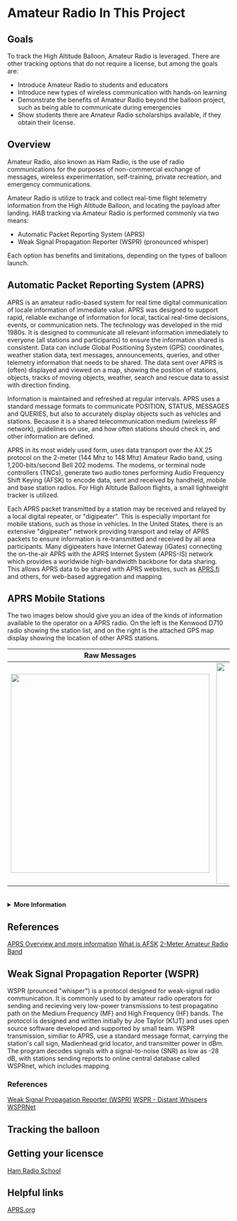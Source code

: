 # Amateur Radio In This Project

## Goals
To track the High Altitude Balloon, Amateur Radio is leveraged.  There are other tracking options that do not require a license, but among the goals are:
 - Introduce Amateur Radio to students and educators
 - Introduce new types of wireless communication with hands-on learning
 - Demonstrate the benefits of Amateur Radio beyond the balloon project, such as being able to communicate during emergencies
 - Show students there are Amateur Radio scholarships available, if they obtain their license.

## Overview
Amateur Radio, also known as Ham Radio, is the use of radio communications for the purposes of non-commercial exchange of messages, wireless experimentation, self-training, private recreation, and emergency communications.

Amateur Radio is utilize to track and collect real-time flight telemetry information from the High Altitude Balloon, and locating the payload after landing.  HAB tracking via Amateur Radio is performed commonly via two means:
- Automatic Packet Reporting System (APRS)
- Weak Signal Propagation Reporter (WSPR) (pronounced whisper)

Each option has benefits and limitations, depending on the types of balloon launch.

## Automatic Packet Reporting System (APRS)

APRS is an amateur radio-based system for real time digital communication of locale information of immediate value.  APRS was designed to support rapid, reliable exchange of information for local, tactical real-time decisions, events, or communication nets.  The technology was developed in the mid 1980s. It is designed to communicate all relevant information immediately to everyone (all stations and participants) to ensure the information shared is consistent.  Data can include Global Positioning System (GPS) coordinates, weather station data, text messages, announcements, queries, and other telemetry information that needs to be shared. The data sent over APRS is (often) displayed and viewed on a map, showing the position of stations, objects, tracks of moving objects, weather, search and rescue data to assist with direction finding.  

Information is maintained and refreshed at regular intervals. APRS uses a standard message formats to communicate POSITION, STATUS, MESSAGES and QUERIES, but also to accurately display objects such as vehicles and stations.  Because it is a shared telecommunication medium (wireless RF network), guidelines on use, and how often stations should check in, and other information are defined.

APRS in its most widely used form, uses data transport over the AX.25 protocol on the 2-meter (144 Mhz to 148 Mhz) Amateur Radio band, using 1,200-bits/second Bell 202 modems.  The modems, or terminal node controllers (TNCs), generate two audio tones performing Audio Frequency Shift Keying (AFSK) to encode data, sent and received by handheld, mobile and base station radios.  For High Altitude Balloon flights, a small lightweight tracker is utilized.

Each APRS packet transmitted by a station may be received and relayed by a local digital repeater, or "digipeater".  This is especially important for mobile stations, such as those in vehicles.  In the United States, there is an extensive "digipeater" network providing transport and relay of APRS packets to ensure information is re-transmitted and received by all area participants.  Many digipeaters have Internet Gateway (iGates) connecting the on-the-air APRS with the APRS Internet System (APRS-IS) network which provides a worldwide high-bandwidth backbone for data sharing.  This allows APRS data to be shared with APRS websites, such as [APRS.fi](https://www.apfs.fi/) and others, for web-based aggregation and mapping.

## APRS Mobile Stations
The two images below should give you an idea of the kinds of information available to the operator on a APRS radio. On the left is the Kenwood D710 radio showing the station list, and on the right is the attached GPS map display showing the location of other APRS stations.

| **Raw Messages** | **GPS Map** |
| :----------: | :-----: |
| <img src="http://www.aprs.org/D7xx/AB9FXd710list1.JPG" width="450" /> | <img src="http://www.aprs.org/avmap/AVMAPg5_new_iconXx.JPG" width="500" /> |

<br/>

<details>
<summary><b>More Information</b></summary>

### APRS Frequencies Globally
Different frequencies are allocated for APRS across the globe.  For pico-balloon flights that maybe traveling across international boundaries, APRS geofencing must be supported by the tracker to ensure messages continue to be received.

![Frequencies by geographic area](http://www.aprs.org/maps/APRSVHFworldmapXx.jpg)

### APRS Digipeater PATH Relay

PATH settings determine what kind and how many digipeaters will be used to relay packets to their destination.  For all High-Altitude Balloon (HAB) and Pico-Balloon flights, WIDE-1 path settings are the guideline since multiple digipeater stations on the ground may receive APRS data transmitted.

<img src="http://www.aprs.net.au/sites/default/files/Digi-Demo.gif" />

</details>

## References


[APRS Overview and more information](http://www.aprs.org/)
[What is AFSK](https://www.notblackmagic.com/bitsnpieces/afsk//#what-is-afsk)
[2-Meter Amateur Radio Band](https://en.wikipedia.org/wiki/2-meter_band)

## Weak Signal Propagation Reporter (WSPR)

WSPR (prounced "whisper") is a protocol designed for weak-signal radio communication.  It is commonly used to by amateur radio operators for sending and recieving very low-power transmissions to test propagatino path on the Medium Frequency (MF) and High Frequency (HF) bands.  The protocol is designed and written initially by Joe Taylor (K1JT) and uses open source software developed and supported by  small team.  WSPR transmission, similiar to APRS, use a standard message format, carrying the station's call sign, Madienhead grid locator, and transmitter power in dBm.  The program decodes signals with a signal-to-noise (SNR) as low as -28 dB, with stations sending reports to online central database called WSPRnet, which includes mapping.

### References

[Weak Signal Propagation Reporter (WSPR)](https://en.wikipedia.org/wiki/WSPR_(amateur_radio_software))
[WSPR - Distant Whispers](http://www.g4ilo.com/wspr.html)
[WSPRNet](http://www.wsprnet.org/drupal/wsprnet/map)

## Tracking the balloon




## Getting your licensce

[Ham Radio School](https://www.hamradioschool.com/)


## Helpful links

[APRS.org](http://www.aprs.org/)
